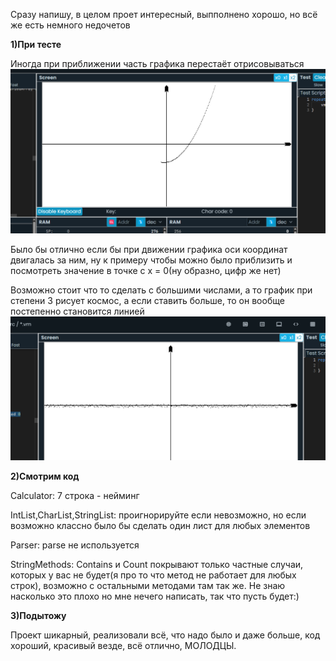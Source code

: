 Сразу напишу, в целом проет интересный, выпполнено хорошо, но всё же есть немного недочетов

**1)При тесте**

Иногда при приближении часть графика перестаёт отрисовываться
![alt text](image.png)

Было бы отлично если бы при движении графика оси координат двигалась за ним, ну к примеру чтобы можно было приблизить и посмотреть значение в точке с x = 0(ну образно, цифр же нет)

Возможно стоит что то сделать с большими числами, а то график при степени 3 рисует космос, а если ставить больше, то он вообще постепенно становится линией
![alt text](image-1.png)

**2)Смотрим код**

Calculator:
7 строка - нейминг

IntList,CharList,StringList:
проигнорируйте если невозможно, но если возможно классно было бы сделать один лист для любых элементов

Parser:
parse не используется

StringMethods:
Сontains и Сount покрывают только частные случаи, которых у вас не будет(я про то что метод не работает для любых строк), возможно с остальными методами там так же. Не знаю насколько это плохо но мне нечего написать, так что пусть будет:)

**3)Подытожу**

Проект шикарный, реализовали всё, что надо было и даже больше, код хороший, красивый везде, всё отлично, МОЛОДЦЫ.